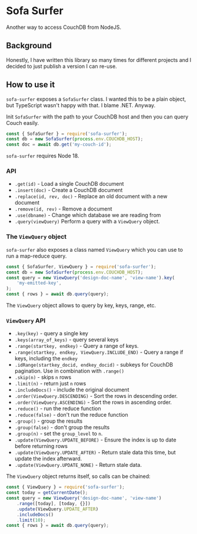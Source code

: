 # Sofa Surfer

Another way to access CouchDB from NodeJS.

## Background

Honestly, I have written this library so many times for different projects and I decided to just publish a version I can re-use.

## How to use it

`sofa-surfer` exposes a `SofaSurfer` class. I wanted this to be a plain object, but TypeScript wasn't happy with that. I blame .NET. Anyway.

Init `SofaSurfer` with the path to your CouchDB host and then you can query Couch easily.

```js
const { SofaSurfer } = require('sofa-surfer');
const db = new SofaSurfer(process.env.COUCHDB_HOST);
const doc = await db.get('my-couch-id');
```

`sofa-surfer` requires Node 18.

### API

- `.get(id)` - Load a single CouchDB document
- `.insert(doc)` - Create a CouchDB document
- `.replace(id, rev, doc)` - Replace an old document with a new document
- `.remove(id, rev)` - Remove a document
- `.use(dbname)` - Change which database we are reading from
- `.query(viewQuery)` Perform a query with a `ViewQuery` object.

### The `ViewQuery` object

`sofa-surfer` also exposes a class named `ViewQuery` which you can use to run a map-reduce query.

```js
const { SofaSurfer, ViewQuery } = require('sofa-surfer');
const db = new SofaSurfer(process.env.COUCHDB_HOST);
const query = new ViewQuery('design-doc-name', 'view-name').key(
	'my-emitted-key',
);
const { rows } = await db.query(query);
```

The `ViewQuery` object allows to query by key, keys, range, etc.

### `ViewQuery` API

- `.key(key)` - query a single key
- `.keys(array_of_keys)` - query several keys
- `.range(startkey, endkey)` - Query a range of keys.
- `.range(startkey, endkey, ViewQuery.INCLUDE_END)` - Query a range if keys, including the `endkey`
- `.idRange(startkey_docid, endkey_docid)` - subkeys for CouchDB pagination. Use in combination with `.range()`
- `.skip(n)` - skips `n` rows
- `.limit(n)` - return just `n` rows
- `.includeDocs()` - include the original document
- `.order(ViewQuery.DESCENDING)` - Sort the rows in descending order.
- `.order(ViewQuery.ASCENDING)` - Sort the rows in ascending order.
- `.reduce()` - run the reduce function
- `.reduce(false)` - don't run the reduce function
- `.group()` - group the results
- `.group(false)` - don't group the results
- `.group(n)` - set the `group_level` to `n`.
- `.update(ViewQuery.UPDATE_BEFORE)` - Ensure the index is up to date before returning rows
- `.update(ViewQuery.UPDATE_AFTER)` - Return stale data this time, but update the index afterward.
- `.update(ViewQuery.UPDATE_NONE)` - Return stale data.

The `ViewQuery` object returns itself, so calls can be chained:

```js
const { ViewQuery } = require('sofa-surfer');
const today = getCurrentDate();
const query = new ViewQuery('design-doc-name', 'view-name')
	.range([today], [today, {}])
	.update(ViewQuery.UPDATE_AFTER)
	.includeDocs()
	.limit(10);
const { rows } = await db.query(query);
```
